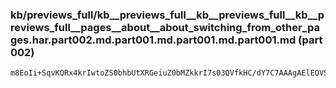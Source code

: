 ### kb/previews_full/kb__previews_full__kb__previews_full__kb__previews_full__pages__about__about_switching_from_other_pages.har.part002.md.part001.md.part001.md.part001.md (part 002)

```md
m8EoIi+SqvKQRx4krIwtoZS0bhbUtXRGeiuZ0bMZkkrI7s03QVfkHC/dY7C7AAAgAElEQVSzeVlTpXh2RxEq91lCNAo6aWve2MJ8OIktFqPtD+306e+O/IOOPBT1aUvv4Mo0ZKtkXVK2ngJCsvqqqrSslI3oVfsNH
```

```
